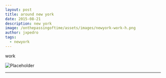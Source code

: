 ```yaml
---
layout: post
title: around new york
date: 2015-08-21
description: new york
image: /onthepassingoftime/assets/images/newyork-work-h.png
author: jxpedro
tags: 
  - newyork
---
```

<p >work</p>

![Placeholder](/onthepassingoftime/assets/images/newyork-work.png)

<p></p>

<hr/>
